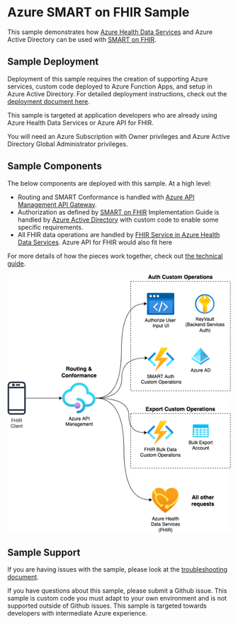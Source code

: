 # Azure SMART on FHIR Sample

This sample demonstrates how [Azure Health Data Services](https://azure.microsoft.com/en-us/products/health-data-services) and Azure Active Directory can be used with [SMART on FHIR](https://docs.smarthealthit.org/). 


## Sample Deployment

Deployment of this sample requires the creation of supporting Azure services, custom code deployed to Azure Function Apps, and setup in Azure Active Directory. For detailed deployment instructions, check out the [deployment document here](./docs/deployment.md).

This sample is targeted at application developers who are already using Azure Health Data Services or Azure API for FHIR.

You will need an Azure Subscription with Owner privileges and Azure Active Directory Global Administrator privileges.

## Sample Components

The below components are deployed with this sample. At a high level:

- Routing and SMART Conformance is handled with [Azure API Management API Gateway](https://learn.microsoft.com/azure/api-management/api-management-gateways-overview).
- Authorization as defined by [SMART on FHIR](https://hl7.org/fhir/smart-app-launch/1.0.0/index.html)  Implementation Guide is handled by [Azure Active Directory](https://learn.microsoft.com/azure/active-directory/fundamentals/active-directory-whatis) with custom code to enable some specific requirements.
- All FHIR data operations are handled by [FHIR Service in Azure Health Data Services](https://learn.microsoft.com/azure/healthcare-apis/fhir/overview). Azure API for FHIR would also fit here

For more details of how the pieces work together, check out [the technical guide](./docs/technical-guide.md).

![](./docs/images/overview-architecture.png)

## Sample Support

If you are having issues with the sample, please look at the [troubleshooting document](./docs/troubleshooting.md).

If you have questions about this sample, please submit a Github issue. This sample is custom code you must adapt to your own environment and is not supported outside of Github issues. This sample is targeted towards developers with intermediate Azure experience.
